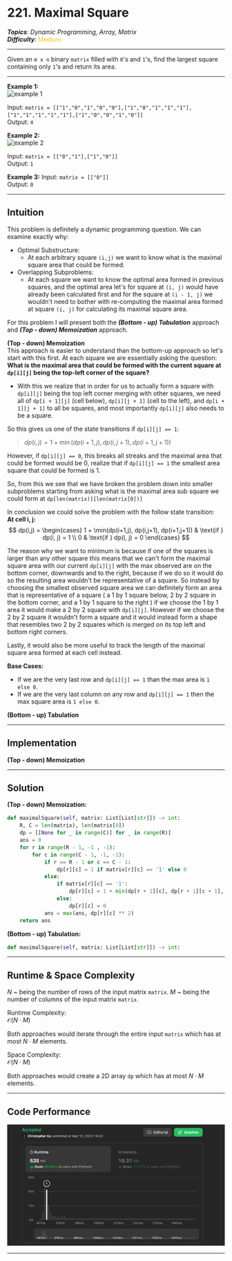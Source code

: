 # 221. Maximal Square
***Topics***: *Dynamic Programming, Array, Matrix*  
***Difficulty***: <span style="color: #fac31d;">Medium</span>
<!-- green: #46c6c2, yellow: #fac31d, red: #f8615c-->
---
Given an `m x n` binary `matrix` filled with `0`'s and `1`'s, find the largest square containing only `1`'s and return its area.

---
**Example 1:**  
![example 1](https://assets.leetcode.com/uploads/2020/11/26/max1grid.jpg)

Input: `matrix = [["1","0","1","0","0"],["1","0","1","1","1"],["1","1","1","1","1"],["1","0","0","1","0"]]`  
Output: `4`

**Example 2:**  
![example 2](https://assets.leetcode.com/uploads/2020/11/26/max2grid.jpg)

Input: `matrix = [["0","1"],["1","0"]]`  
Output: `1`

**Example 3:**
Input: `matrix = [["0"]]`  
Output: `0`

---
## Intuition
This problem is definitely a dynamic programming question. We can examine exactly why:
- Optimal Substructure:
    - At each arbitrary square `(i,j)` we want to know what is the maximal square area that could be formed.
- Overlapping Subproblems:
    - At each square we want to know the optimal area formed in previous squares, and the optimal area let's for square at `(i, j)` would have already been calculated first and for the square at `(i - 1, j)` we wouldn't need to bother with re-computing the maximal area formed at square `(i, j)` for calculating its maximal square area.

For this problem I will present both the ***(Bottom - up) Tabulation*** approach and ***(Top - down) Memoization*** approach. 

**(Top - down) Memoization**  
This approach is easier to understand than the bottom-up approach so let's start with this first. 
At each square we are essentially asking the question: **What is the maximal area that could be formed with the current square at `dp[i][j]` being the top-left corner of the square?**

- With this we realize that in order for us to actually form a square with `dp[i][j]` being the top left corner merging with other squares, we need all of `dp[i + 1][j]` (cell below), `dp[i][j + 1]` (cell to the left), and `dp[i + 1][j + 1]` to all be squares, and most importantly `dp[i][j]` also needs to be a square.

So this gives us one of the state transitions if `dp[i][j] == 1`:  
> $dp(i,j) = 1 + \min(dp(i+1,j), dp(i,j+1), dp(i+1,j+1))$

However, if `dp[i][j] == 0`, this breaks all streaks and the maximal area that could be formed would be 0, realize that if `dp[i][j] == 1` the smallest area square that could be formed is 1.

So, from this we see that we have broken the problem down into smaller subproblems starting from asking what is the maximal area sub square we could form at `dp[len(matrix)][len(matrix[0])]`

In conclusion we could solve the problem with the follow state transition:  
**At cell i, j:**  
$$
dp(i,j) =
\begin{cases}
1 + \min(dp(i+1,j), dp(i,j+1), dp(i+1,j+1)) & \text{if } dp(i, j) = 1 \\
0 & \text{if } dp(i, j) = 0
\end{cases}
$$

The reason why we want to minimum is because if one of the squares is larger than any other square this means that we can't form the maximal square area with our current `dp[i][j]` with the max observed are on the bottom corner, downwards and to the right, because if we do so it would do so the resulting area wouldn't be representative of a square. So instead by choosing the smallest observed square area we can definitely form an area that is representative of a square ( a 1 by 1 square below, 2 by 2 square in the bottom corner, and a 1 by 1 square to the right ) if we choose the 1 by 1 area it would make a 2 by 2 square with `dp[i][j]`. However if we choose the 2 by 2 square it wouldn't form a square and it would instead form a shape that resembles two 2 by 2 squares which is merged on its top left and bottom right corners.

Lastly, it would also be more useful to track the length of the maximal square area formed at each cell instead.

**Base Cases:**
- If we are the very last row and `dp[i][j] == 1` than the max area is `1 else 0`.
- If we are the very last column on any row and `dp[i][j] == 1` then the max square area is `1 else 0`.

**(Bottom - up) Tabulation**

---
## Implementation
**(Top - down) Memoization**  

---
## Solution
**(Top - down) Memoization:**  
```python
def maximalSquare(self, matrix: List[List[str]]) -> int:
    R, C = len(matrix), len(matrix[0])
    dp = [[None for _ in range(C)] for _ in range(R)]
    ans = 0
    for r in range(R - 1, -1 , -1):
        for c in range(C - 1, -1, -1):
            if r == R - 1 or c == C - 1:
                dp[r][c] = 1 if matrix[r][c] == '1' else 0
            else:
                if matrix[r][c] == '1':
                    dp[r][c] = 1 + min(dp[r + 1][c], dp[r + 1][c + 1], dp[r][c + 1])
                else:
                    dp[r][c] = 0
            ans = max(ans, dp[r][c] ** 2)
    return ans
```

**(Bottom - up) Tabulation:**
```python
def maximalSquare(self, matrix: List[List[str]]) -> int:
```

---
## Runtime & Space Complexity
$N$ ~ being the number of rows of the input matrix `matrix`.
$M$ ~ being the number of columns of the input matrix `matrix`.  

Runtime Complexity:  
$\mathcal{O}(N \cdot M)$

Both approaches would iterate through the entire input `matrix` which has at most $N \cdot M$ elements.

Space Complexity:  
$\mathcal{O}(N \cdot M)$

Both approaches would create a 2D array `dp` which has at most $N \cdot M$ elements.

---
## Code Performance
![221 code performance](../../../resources/code-performances/lc-221.png)

---